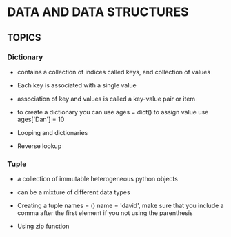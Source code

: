 # DATA AND DATA STRUCTURES
## TOPICS
### Dictionary
- contains a collection of indices called keys, and collection of values
- Each key is associated with a single value
- association of key and values is called a key-value pair or item
- to create a dictionary you can use
            ages = dict() 
            to assign value use ages['Dan'] = 10
        
- Looping and dictionaries
- Reverse lookup

### Tuple
- a collection of immutable heterogeneous python objects
- can be a mixture of different data types
- Creating a tuple
    names = ()
    name = 'david',
    make sure that you include a comma after the first element if you not using the parenthesis

- Using zip function

